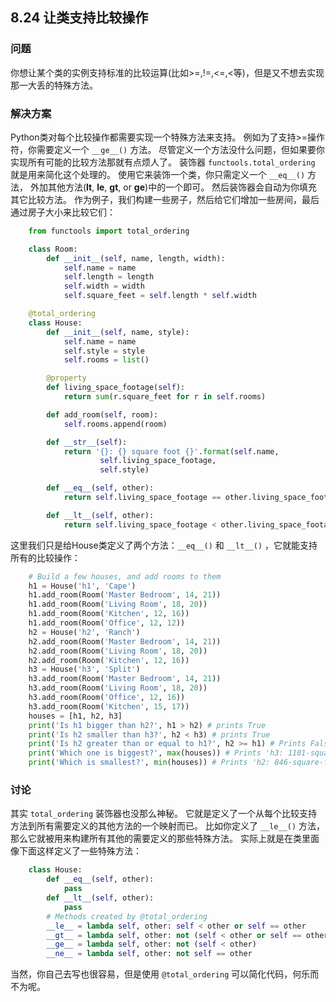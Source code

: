 ## 8.24 让类支持比较操作 ##
### 问题 ###
你想让某个类的实例支持标准的比较运算(比如>=,!=,<=,<等)，但是又不想去实现那一大丢的特殊方法。
### 解决方案 ###
Python类对每个比较操作都需要实现一个特殊方法来支持。
例如为了支持>=操作符，你需要定义一个 ``__ge__()`` 方法。
尽管定义一个方法没什么问题，但如果要你实现所有可能的比较方法那就有点烦人了。
装饰器 ``functools.total_ordering`` 就是用来简化这个处理的。
使用它来装饰一个类，你只需定义一个 ``__eq__()`` 方法，
外加其他方法(__lt__, __le__, __gt__, or __ge__)中的一个即可。
然后装饰器会自动为你填充其它比较方法。
作为例子，我们构建一些房子，然后给它们增加一些房间，最后通过房子大小来比较它们：
```python
    from functools import total_ordering

    class Room:
        def __init__(self, name, length, width):
            self.name = name
            self.length = length
            self.width = width
            self.square_feet = self.length * self.width

    @total_ordering
    class House:
        def __init__(self, name, style):
            self.name = name
            self.style = style
            self.rooms = list()

        @property
        def living_space_footage(self):
            return sum(r.square_feet for r in self.rooms)

        def add_room(self, room):
            self.rooms.append(room)

        def __str__(self):
            return '{}: {} square foot {}'.format(self.name,
                    self.living_space_footage,
                    self.style)

        def __eq__(self, other):
            return self.living_space_footage == other.living_space_footage

        def __lt__(self, other):
            return self.living_space_footage < other.living_space_footage

```
这里我们只是给House类定义了两个方法：``__eq__()`` 和 ``__lt__()`` ，它就能支持所有的比较操作：
```python
    # Build a few houses, and add rooms to them
    h1 = House('h1', 'Cape')
    h1.add_room(Room('Master Bedroom', 14, 21))
    h1.add_room(Room('Living Room', 18, 20))
    h1.add_room(Room('Kitchen', 12, 16))
    h1.add_room(Room('Office', 12, 12))
    h2 = House('h2', 'Ranch')
    h2.add_room(Room('Master Bedroom', 14, 21))
    h2.add_room(Room('Living Room', 18, 20))
    h2.add_room(Room('Kitchen', 12, 16))
    h3 = House('h3', 'Split')
    h3.add_room(Room('Master Bedroom', 14, 21))
    h3.add_room(Room('Living Room', 18, 20))
    h3.add_room(Room('Office', 12, 16))
    h3.add_room(Room('Kitchen', 15, 17))
    houses = [h1, h2, h3]
    print('Is h1 bigger than h2?', h1 > h2) # prints True
    print('Is h2 smaller than h3?', h2 < h3) # prints True
    print('Is h2 greater than or equal to h1?', h2 >= h1) # Prints False
    print('Which one is biggest?', max(houses)) # Prints 'h3: 1101-square-foot Split'
    print('Which is smallest?', min(houses)) # Prints 'h2: 846-square-foot Ranch'

```
### 讨论 ###
其实 ``total_ordering`` 装饰器也没那么神秘。
它就是定义了一个从每个比较支持方法到所有需要定义的其他方法的一个映射而已。
比如你定义了 ``__le__()`` 方法，那么它就被用来构建所有其他的需要定义的那些特殊方法。
实际上就是在类里面像下面这样定义了一些特殊方法：
```python
    class House:
        def __eq__(self, other):
            pass
        def __lt__(self, other):
            pass
        # Methods created by @total_ordering
        __le__ = lambda self, other: self < other or self == other
        __gt__ = lambda self, other: not (self < other or self == other)
        __ge__ = lambda self, other: not (self < other)
        __ne__ = lambda self, other: not self == other

```
当然，你自己去写也很容易，但是使用 ``@total_ordering`` 可以简化代码，何乐而不为呢。
